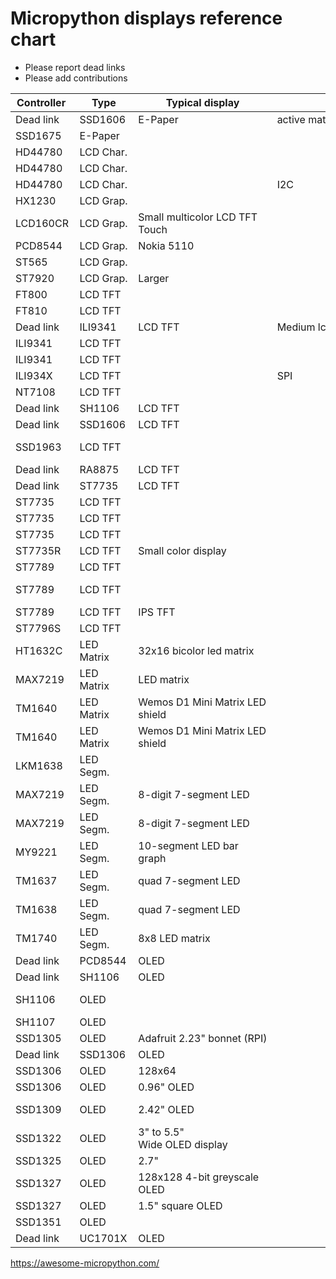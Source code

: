  # Micropython displays reference chart 
 
 - Please report dead links
 - Please add contributions

|Controller |Type|Typical display |conn.|Typ.res.|Driver Library |Remark |
|----|----|----|----|----|----|----|
Dead link|SSD1606 |E-Paper|active matrix epaper| |128x180|[micropython-ili9341 ](https://bitbucket.org/thesheep/micropython-ili9341)|Collection of drivers |~~
|SSD1675 |E-Paper| | | |[ssd1675a](https://github.com/mattytrentini/ssd1675a)| |
|HD44780 |LCD Char.| | | |[lcdi2c](https://github.com/slothyrulez/lcdi2c)| |
|HD44780 |LCD Char.| | | |[micropython-charlcd](https://github.com/rdagger/micropython-charlcd)| |
|HD44780|LCD Char.| |I2C | |[micropython-i2c-lcd](https://github.com/Bucknalla/micropython-i2c-lcd)| |
|HX1230 |LCD Grap.| | |96x68 |[micropython-hx1230](https://github.com/mcauser/micropython-hx1230)| |
|LCD160CR |LCD Grap.|Small multicolor LCD TFT Touch | | |[Official LCD160CR](https://github.com/micropython/micropython/tree/master/drivers/display)| |
|PCD8544 |LCD Grap.|Nokia 5110| |84x48 |[micropython-pcd8544](https://github.com/mcauser/micropython-pcd8544)| |
|ST565 |LCD Grap.| | | |[micropython-st7565](https://github.com/nquest/micropython-st7565)| |
|ST7920 |LCD Grap.|Larger| |128x64 |[micropython-st7920](https://github.com/ShrimpingIt/micropython-st7920)| |
|FT800|LCD TFT| | | |[ ]()| |
|FT810|LCD TFT| | | |[ ]()| |
Dead link|ILI9341|LCD TFT|Medium lcd rgb 2.7”-3.2” | | |[micropython-ili9341](https://bitbucket.org/thesheep/micropython-ili9341)|Collection of drivers |~~
|ILI9341 |LCD TFT|| | |[micropython-ili9341](https://github.com/jeffmer/micropython-ili9341)|jeffmer|
|ILI9341 |LCD TFT|| | |[micropython-ili9341](https://github.com/tkurbad/micropython-ili9341)|ESP32 version|
|ILI934X |LCD TFT| |SPI | |[micropython-ili934x](https://github.com/tuupola/micropython-ili934x)| |
|NT7108 |LCD TFT| | | |[ ]()| |
Dead link|SH1106|LCD TFT| | | |[micropython-ili9341](https://bitbucket.org/thesheep/micropython-ili9341)|Collection of drivers |~~
Dead link|SSD1606|LCD TFT| | | |[micropython-ili9341](https://bitbucket.org/thesheep/micropython-ili9341)|Collection of drivers |~~
|SSD1963|LCD TFT| | |864x480 |[SSD1963-TFT-Library-for-PyBoard](https://github.com/robert-hh/SSD1963-TFT-Library-for-PyBoard)|Pyboard version|
Dead link|RA8875 |LCD TFT| | | |[micropython_ra8875]()| |~~
Dead link|ST7735|LCD TFT| | | |[micropython-ili9341](https://bitbucket.org/thesheep/micropython-ili9341)|Collection of drivers |~~
|ST7735 |LCD TFT| | | |[MicroPython-ST7735](https://github.com/boochow/MicroPython-ST7735)|ESP32 version|
|ST7735 |LCD TFT| | |128x128 |[MicroPython_ST7735](https://github.com/AnthonyKNorman/MicroPython_ST7735)| |
|ST7735 |LCD TFT| | | |[ST7735 ](https://github.com/hosaka/micropython-st7735)|hosaka|
|ST7735R |LCD TFT|Small color display | | |[ ]()|Adafruit |
|ST7789 |LCD TFT| | | |[st7789_mpy](https://github.com/devbis/st7789_mpy)|Fast pure-C driver|
|ST7789 |LCD TFT| | |240x240 |[st7789py_mpy](https://github.com/devbis/st7789py_mpy)|low MicroPython driver|
|ST7789 |LCD TFT|IPS TFT | | |[ ]()| |
|ST7796S |LCD TFT| | | |[ ]()| |
|HT1632C |LED Matrix|32x16 bicolor led matrix| |32x16|[micropython-ht1632c](https://github.com/vrialland/micropython-ht1632c)| |
|MAX7219 |LED Matrix|LED matrix| |8x8|[micropython-max7219](https://github.com/mcauser/micropython-max7219)| |
|TM1640 |LED Matrix|Wemos D1 Mini Matrix LED shield| | |[micropython-wemos-led-matrix-shield](https://github.com/mactijn/micropython-wemos-led-matrix-shield)||
|TM1640 |LED Matrix|Wemos D1 Mini Matrix LED shield| | |[micropython-wemos-led-matrix](https://github.com/mattytrentini/micropython-wemos-led-matrix)||
|LKM1638|LED Segm.| | | |[LKM1638](https://github.com/arikb/LKM1638)| |
|MAX7219 |LED Segm.|8-digit 7-segment LED| | |[max7219_8digit - Driver](https://github.com/pdwerryhouse/max7219_8digit)| |
|MAX7219 |LED Segm.|8-digit 7-segment LED| | |[micropython-max7219](https://github.com/JulienBacquart/micropython-max7219)| |
|MY9221 |LED Segm.|10-segment LED bar graph| | |[micropython-my9221](https://github.com/mcauser/micropython-my9221)| |
|TM1637 |LED Segm.|quad 7-segment LED| | |[micropython-tm1637](https://github.com/mcauser/micropython-tm1637)| |
|TM1638 |LED Segm.|quad 7-segment LED| | |[micropython-tm1638](https://github.com/mcauser/micropython-tm1638)| |
|TM1740 |LED Segm.|8x8 LED matrix| | |[micropython-tm1640](https://gitlab.com/robhamerling/micropython-tm1640)| |
Dead link|PCD8544|OLED| | | |[micropython-oled](https://bitbucket.org/thesheep/micropython-oled)|Collection of drivers |~~
Dead link|SH1106|OLED| | | |[micropython-oled](https://bitbucket.org/thesheep/micropython-oled)|Collection of drivers |~~
|SH1106 |OLED| | | |[]()|Waveshare oled RPI hat |
|SH1107 |OLED| | | |[ ]()|Adafruit |
|SSD1305   |OLED|Adafruit 2.23" bonnet (RPI)| | |[ ]()||
Dead link|SSD1306|OLED| | | |[micropython-oled](https://bitbucket.org/thesheep/micropython-oled)|Collection of drivers |~~
|SSD1306 |OLED|128x64| |128x64|[MicroPython_SSD1306](https://github.com/AnthonyKNorman/MicroPython_SSD1306)|ESP8266|
|SSD1306 |OLED|0.96" OLED | |128x64|[Official SSD1306](https://github.com/micropython/micropython/tree/master/drivers/display)| |
|SSD1309 |OLED|2.42" OLED | |128x64|[ ]()|SSD1306 w/ mods can be used|
|SSD1322 |OLED|3" to 5.5" Wide OLED display | |256x64|[ ]()| |
|SSD1325 |OLED| 2.7"| |128x64|[ ]()| |
|SSD1327 |OLED|128x128 4-bit greyscale OLED | |128x128|[micropython-ssd1327](https://github.com/mcauser/micropython-ssd1327)| |
|SSD1327 |OLED|1.5" square OLED| |128x128|[ ]()|Adafruit |
|SSD1351 |OLED| | | |[micropython-ssd1351](https://github.com/rdagger/micropython-ssd1351)| |
Dead link|UC1701X|OLED| | | |[micropython-oled](https://bitbucket.org/thesheep/micropython-oled)|Collection of drivers |~~

https://awesome-micropython.com/
